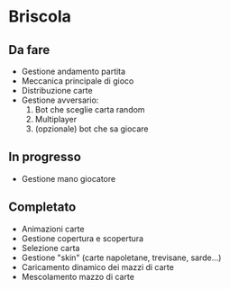 # Briscola
## Da fare
* Gestione andamento partita
* Meccanica principale di gioco
* Distribuzione carte
* Gestione avversario:
    1. Bot che sceglie carta random
    2. Multiplayer
    3. (opzionale) bot che sa giocare
## In progresso
* Gestione mano giocatore
## Completato
* Animazioni carte
* Gestione copertura e scopertura
* Selezione carta
* Gestione "skin" (carte napoletane, trevisane, sarde...)
* Caricamento dinamico dei mazzi di carte
* Mescolamento mazzo di carte